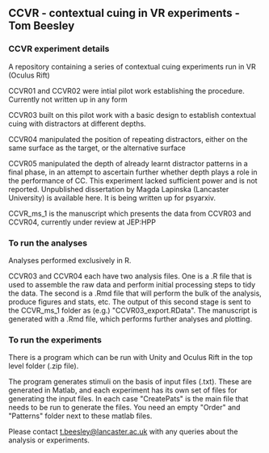 ## CCVR - contextual cuing in VR experiments - Tom Beesley
### CCVR experiment details
A repository containing a series of contextual cuing experiments run in VR (Oculus Rift)

CCVR01 and CCVR02 were intial pilot work establishing the procedure. Currently not written up in any form

CCVR03 built on this pilot work with a basic design to establish contextual cuing with distractors at different depths.

CCVR04 manipulated the position of repeating distractors, either on the same surface as the target, or the alternative surface

CCVR05 manipulated the depth of already learnt distractor patterns in a final phase, in an attempt to ascertain further whether depth plays a role in the performance of CC. This experiment lacked sufficient power and is not reported. Unpublished dissertation by Magda Lapinska (Lancaster University) is available here. It is being written up for psyarxiv.

CCVR_ms_1 is the manuscript which presents the data from CCVR03 and CCVR04, currently under review at JEP:HPP

### To run the analyses

Analyses performed exclusively in R. 

CCVR03 and CCVR04 each have two analysis files. One is a .R file that is used to assemble the raw data and perform initial processing steps to tidy the data. The second is a .Rmd file that will perform the bulk of the analysis, produce figures and stats, etc. The output of this second stage is sent to the CCVR_ms_1 folder as (e.g.) "CCVR03_export.RData". The manuscript is generated with a .Rmd file, which performs further analyses and plotting.

### To run the experiments

There is a program which can be run with Unity and Oculus Rift in the top level folder (.zip file). 

The program generates stimuli on the basis of input files (.txt). These are generated in Matlab, and each experiment has its own set of files for generating the input files. In each case "CreatePats" is the main file that needs to be run to generate the files. You need an empty "Order" and "Patterns" folder next to these matlab files. 

Please contact t.beesley@lancaster.ac.uk with any queries about the analysis or experiments.

